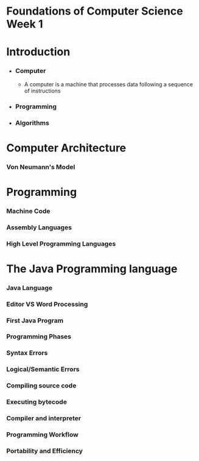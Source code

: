# Foundations of Computer Science Week 1

# Introduction
- ### Computer
  - A computer is a machine that processes data following a sequence of instructions
- ### Programming
- ### Algorithms

# Computer Architecture
### Von Neumann's Model

# Programming
### Machine Code
### Assembly Languages
### High Level Programming Languages


# The Java Programming language
### Java Language
### Editor VS Word Processing
### First Java Program
### Programming Phases
### Syntax Errors
### Logical/Semantic Errors
### Compiling source code
### Executing bytecode
### Compiler and interpreter
### Programming Workflow
### Portability and Efficiency
 
